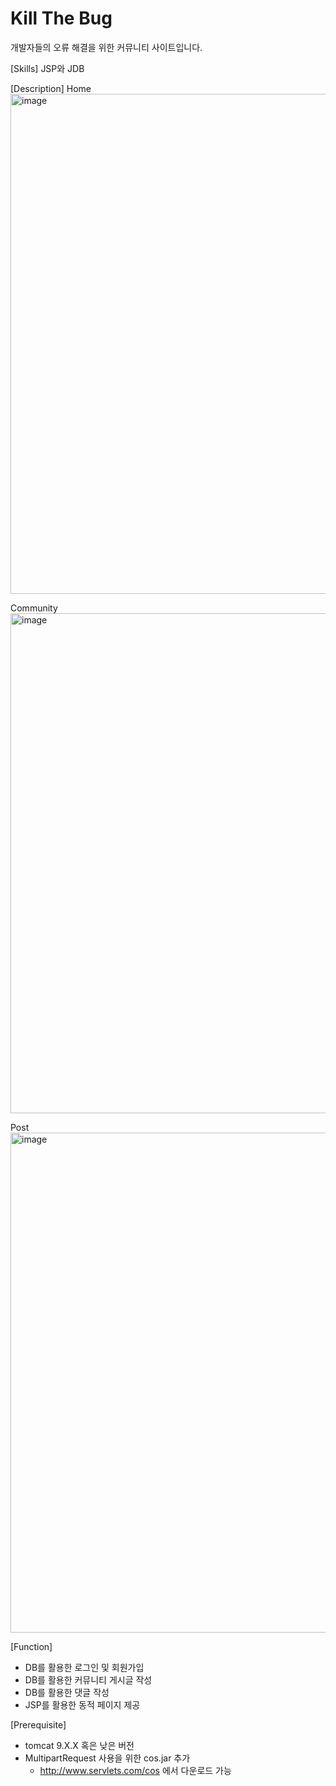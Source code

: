 # Kill The Bug
개발자들의 오류 해결을 위한 커뮤니티 사이트입니다.

[Skills]
JSP와 JDB


[Description]
Home
<img width="800" alt="image" src="https://github.com/lsh2613/myWeb/assets/104637774/019f8808-6d4a-4442-8fa6-4ca3e0e27968">
<p></p>
Community
<img width="800" alt="image" src="https://github.com/lsh2613/myWeb/assets/104637774/c0372d1a-3517-4e2c-bbba-272700b68ef2">
<p></p>
Post
<img width="800" alt="image" src="https://github.com/lsh2613/myWeb/assets/104637774/5f0dc8c9-6684-423c-bcf1-faabfc69f48f">
<p></p>


[Function]
- DB를 활용한 로그인 및 회원가입
- DB를 활용한 커뮤니티 게시글 작성
- DB를 활용한 댓글 작성
- JSP를 활용한 동적 페이지 제공

[Prerequisite]
- tomcat 9.X.X 혹은 낮은 버전
- MultipartRequest 사용을 위한 cos.jar 추가
  - http://www.servlets.com/cos 에서 다운로드 가능
